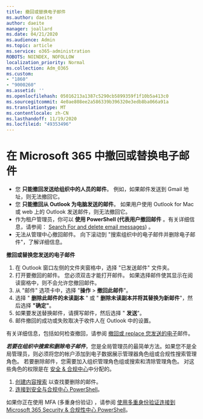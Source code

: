 ```yaml
---
title: 撤回或替换电子邮件
ms.author: daeite
author: daeite
manager: joallard
ms.date: 04/21/2020
ms.audience: Admin
ms.topic: article
ms.service: o365-administration
ROBOTS: NOINDEX, NOFOLLOW
localization_priority: Normal
ms.collection: Adm_O365
ms.custom:
- "1860"
- "9000260"
ms.assetid: ''
ms.openlocfilehash: 05016213a1387c5290cb5899359f1f10b5a413c0
ms.sourcegitcommit: 4e0ae808ee2a586339b396320e3edb8ba066a91a
ms.translationtype: MT
ms.contentlocale: zh-CN
ms.lasthandoff: 11/19/2020
ms.locfileid: "49353496"
---
```

# <a name="recall-or-replace-an-email-message-in-microsoft-365"></a>在 Microsoft 365 中撤回或替换电子邮件

- 您 **只能撤回发送给组织中的人员的邮件**。 例如，如果邮件发送到 Gmail 地址，则无法撤回它。
- 您 **只能撤回从 Outlook 为电脑发送的邮件**。 如果用户使用 Outlook for Mac 或 web 上的 Outlook 发送邮件，则无法撤回它。
- 作为租户管理员，你可以 **使用 PowerShell (代表用户撤回邮件** 。有关详细信息，请参阅： [Search For and delete email messages](https://docs.microsoft.com/microsoft-365/compliance/search-for-and-delete-messages-in-your-organization)) 。
- 无法从管理中心撤回邮件。 向下滚动到 "搜索组织中的电子邮件并删除电子邮件"，了解详细信息。

**撤回或替换您发送的电子邮件**

1. 在 Outlook 窗口左侧的文件夹窗格中，选择 "已发送邮件" 文件夹。
2. 打开要撤回的邮件。 您必须双击才能打开邮件。 如果选择邮件使其显示在阅读窗格中，则不会允许您撤回邮件。
3. 从 "邮件" 选项卡中，选择 "**操作**  >  **撤回此邮件**"。
4. 选择 " **删除此邮件的未读副本** " 或 " **删除未读副本并将其替换为新邮件**"，然后选择 **"确定"**。
5. 如果要发送替换邮件，请撰写邮件，然后选择 " **发送**"。
6. 邮件撤回的成功或失败取决于收件人在 Outlook 中的设置。

有关详细信息，包括如何检查撤回，请参阅 [撤回或 replace 您发送的电子](https://support.office.com/article/35027f88-d655-4554-b4f8-6c0729a723a0)邮件。

**_若要在组织中搜索和删除电子邮件_**，您是全局管理员的最简单方法。如果您不是全局管理员，则必须将您的帐户添加到电子数据展示管理器角色组或合规性搜索管理角色。 若要删除邮件，您需要加入组织管理角色组或搜索和清除管理角色。 对这些角色的权限是在 [安全 & 合规中心](https://protection.office.com/)中分配的。

1. [创建内容搜索](https://docs.microsoft.com/microsoft-365/compliance/content-search) 以查找要删除的邮件。
2. [连接到安全与合规中心 PowerShell](https://docs.microsoft.com/powershell/exchange/office-365-scc/connect-to-scc-powershell/connect-to-scc-powershell)。

如果你正在使用 MFA (多重身份验证) ，请参阅 [使用多重身份验证连接到 Microsoft 365 Security & 合规性中心 PowerShell](https://docs.microsoft.com/powershell/exchange/office-365-scc/connect-to-scc-powershell/mfa-connect-to-scc-powershell)。
